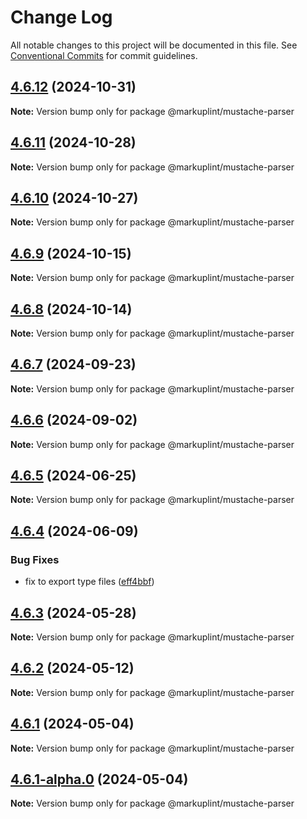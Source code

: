 # Change Log

All notable changes to this project will be documented in this file.
See [Conventional Commits](https://conventionalcommits.org) for commit guidelines.

## [4.6.12](https://github.com/markuplint/markuplint/compare/@markuplint/mustache-parser@4.6.11...@markuplint/mustache-parser@4.6.12) (2024-10-31)

**Note:** Version bump only for package @markuplint/mustache-parser

## [4.6.11](https://github.com/markuplint/markuplint/compare/@markuplint/mustache-parser@4.6.10...@markuplint/mustache-parser@4.6.11) (2024-10-28)

**Note:** Version bump only for package @markuplint/mustache-parser

## [4.6.10](https://github.com/markuplint/markuplint/compare/@markuplint/mustache-parser@4.6.9...@markuplint/mustache-parser@4.6.10) (2024-10-27)

**Note:** Version bump only for package @markuplint/mustache-parser

## [4.6.9](https://github.com/markuplint/markuplint/compare/@markuplint/mustache-parser@4.6.8...@markuplint/mustache-parser@4.6.9) (2024-10-15)

**Note:** Version bump only for package @markuplint/mustache-parser

## [4.6.8](https://github.com/markuplint/markuplint/compare/@markuplint/mustache-parser@4.6.7...@markuplint/mustache-parser@4.6.8) (2024-10-14)

**Note:** Version bump only for package @markuplint/mustache-parser

## [4.6.7](https://github.com/markuplint/markuplint/compare/@markuplint/mustache-parser@4.6.6...@markuplint/mustache-parser@4.6.7) (2024-09-23)

**Note:** Version bump only for package @markuplint/mustache-parser

## [4.6.6](https://github.com/markuplint/markuplint/compare/@markuplint/mustache-parser@4.6.5...@markuplint/mustache-parser@4.6.6) (2024-09-02)

**Note:** Version bump only for package @markuplint/mustache-parser

## [4.6.5](https://github.com/markuplint/markuplint/compare/@markuplint/mustache-parser@4.6.4...@markuplint/mustache-parser@4.6.5) (2024-06-25)

**Note:** Version bump only for package @markuplint/mustache-parser

## [4.6.4](https://github.com/markuplint/markuplint/compare/@markuplint/mustache-parser@4.6.3...@markuplint/mustache-parser@4.6.4) (2024-06-09)

### Bug Fixes

- fix to export type files ([eff4bbf](https://github.com/markuplint/markuplint/commit/eff4bbfd127574809dc5e15d7cafe87699758ee0))

## [4.6.3](https://github.com/markuplint/markuplint/compare/@markuplint/mustache-parser@4.6.2...@markuplint/mustache-parser@4.6.3) (2024-05-28)

**Note:** Version bump only for package @markuplint/mustache-parser

## [4.6.2](https://github.com/markuplint/markuplint/compare/@markuplint/mustache-parser@4.6.1...@markuplint/mustache-parser@4.6.2) (2024-05-12)

**Note:** Version bump only for package @markuplint/mustache-parser

## [4.6.1](https://github.com/markuplint/markuplint/compare/@markuplint/mustache-parser@4.6.1-alpha.0...@markuplint/mustache-parser@4.6.1) (2024-05-04)

**Note:** Version bump only for package @markuplint/mustache-parser

## [4.6.1-alpha.0](https://github.com/markuplint/markuplint/compare/@markuplint/mustache-parser@4.6.0...@markuplint/mustache-parser@4.6.1-alpha.0) (2024-05-04)

**Note:** Version bump only for package @markuplint/mustache-parser
